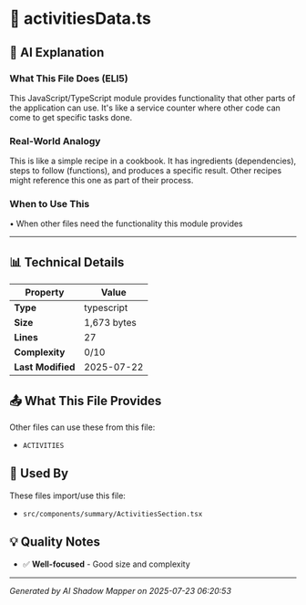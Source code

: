 # 📄 activitiesData.ts

## 🤖 AI Explanation

### What This File Does (ELI5)
This JavaScript/TypeScript module provides functionality that other parts of the application can use. It's like a service counter where other code can come to get specific tasks done.

### Real-World Analogy
This is like a simple recipe in a cookbook. It has ingredients (dependencies), steps to follow (functions), and produces a specific result. Other recipes might reference this one as part of their process.

### When to Use This
• When other files need the functionality this module provides

---

## 📊 Technical Details

| Property | Value |
|----------|-------|
| **Type** | typescript |
| **Size** | 1,673 bytes |
| **Lines** | 27 |
| **Complexity** | 0/10 |
| **Last Modified** | 2025-07-22 |

## 📤 What This File Provides

Other files can use these from this file:

- `ACTIVITIES`

## 🔄 Used By

These files import/use this file:

- `src/components/summary/ActivitiesSection.tsx`

## 💡 Quality Notes

- ✅ **Well-focused** - Good size and complexity

---
*Generated by AI Shadow Mapper on 2025-07-23 06:20:53*